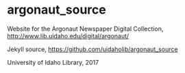 # argonaut_source

Website for the Argonaut Newspaper Digital Collection, http://www.lib.uidaho.edu/digital/argonaut/

Jekyll source, https://github.com/uidaholib/argonaut_source

University of Idaho Library, 2017
